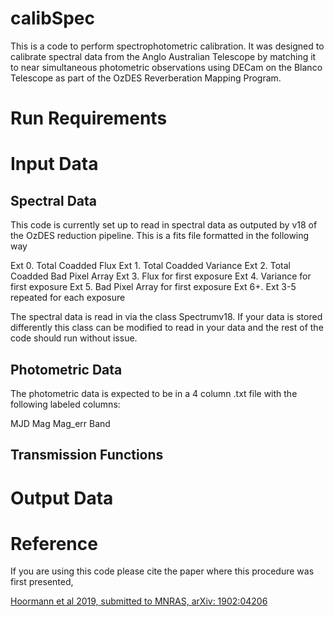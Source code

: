 # calibSpec
This is a code to perform spectrophotometric calibration.  It was designed to calibrate spectral data from the Anglo Australian Telescope by matching it to near simultaneous photometric observations using DECam on the Blanco Telescope as part of the OzDES Reverberation Mapping Program.


# Run Requirements


# Input Data
## Spectral Data
This code is currently set up to read in spectral data as outputed by v18 of the OzDES reduction pipeline.  This is a fits file formatted in the following way

Ext 0. Total Coadded Flux
Ext 1. Total Coadded Variance
Ext 2. Total Coadded Bad Pixel Array
Ext 3. Flux for first exposure
Ext 4. Variance for first exposure
Ext 5. Bad Pixel Array for first exposure
Ext 6+. Ext 3-5 repeated for each exposure

The spectral data is read in via the class Spectrumv18.  If your data is stored differently this class can be modified to read in your data and the rest of the code should run without issue.


## Photometric Data

The photometric data is expected to be in a 4 column .txt file with the following labeled columns:

MJD   Mag   Mag_err   Band


## Transmission Functions


# Output Data

# Reference
If you are using this code please cite the paper where this procedure was first presented,

[Hoormann et al 2019, submitted to MNRAS, arXiv: 1902:04206](https://arxiv.org/abs/1902.04206)
